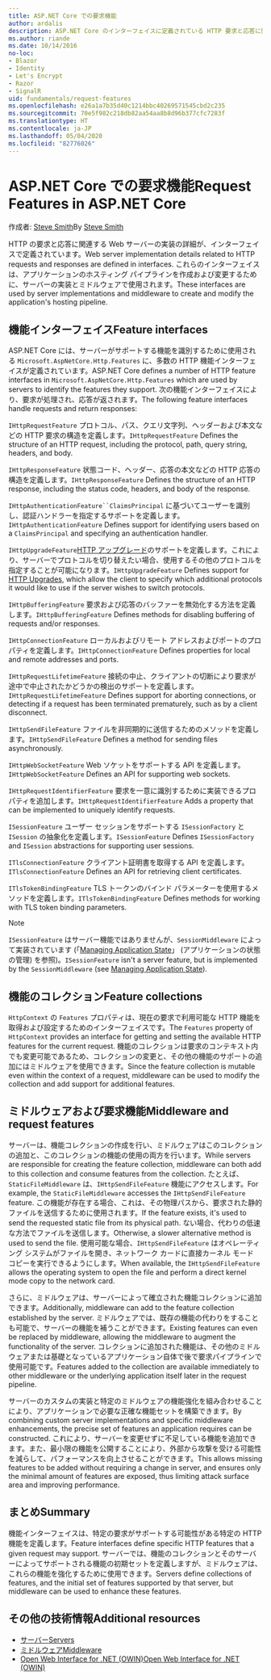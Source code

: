 ```yaml
---
title: ASP.NET Core での要求機能
author: ardalis
description: ASP.NET Core のインターフェイスに定義されている HTTP 要求と応答に関連する Web サーバーの実装に関する詳細を学習します。
ms.author: riande
ms.date: 10/14/2016
no-loc:
- Blazor
- Identity
- Let's Encrypt
- Razor
- SignalR
uid: fundamentals/request-features
ms.openlocfilehash: e26a1a7b35d40c1214bbc40269571545cbd2c235
ms.sourcegitcommit: 70e5f982c218db82aa54aa8b8d96b377cfc7283f
ms.translationtype: HT
ms.contentlocale: ja-JP
ms.lasthandoff: 05/04/2020
ms.locfileid: "82776026"
---
```

# <a name="request-features-in-aspnet-core"></a><span data-ttu-id="8d9f7-103">ASP.NET Core での要求機能</span><span class="sxs-lookup"><span data-stu-id="8d9f7-103">Request Features in ASP.NET Core</span></span>

<span data-ttu-id="8d9f7-104">作成者: [Steve Smith](https://ardalis.com/)</span><span class="sxs-lookup"><span data-stu-id="8d9f7-104">By [Steve Smith](https://ardalis.com/)</span></span>

<span data-ttu-id="8d9f7-105">HTTP の要求と応答に関連する Web サーバーの実装の詳細が、インターフェイスで定義されています。</span><span class="sxs-lookup"><span data-stu-id="8d9f7-105">Web server implementation details related to HTTP requests and responses are defined in interfaces.</span></span> <span data-ttu-id="8d9f7-106">これらのインターフェイスは、アプリケーションのホスティング パイプラインを作成および変更するために、サーバーの実装とミドルウェアで使用されます。</span><span class="sxs-lookup"><span data-stu-id="8d9f7-106">These interfaces are used by server implementations and middleware to create and modify the application's hosting pipeline.</span></span>

## <a name="feature-interfaces"></a><span data-ttu-id="8d9f7-107">機能インターフェイス</span><span class="sxs-lookup"><span data-stu-id="8d9f7-107">Feature interfaces</span></span>

<span data-ttu-id="8d9f7-108">ASP.NET Core には、サーバーがサポートする機能を識別するために使用される `Microsoft.AspNetCore.Http.Features` に、多数の HTTP 機能インターフェイスが定義されています。</span><span class="sxs-lookup"><span data-stu-id="8d9f7-108">ASP.NET Core defines a number of HTTP feature interfaces in `Microsoft.AspNetCore.Http.Features` which are used by servers to identify the features they support.</span></span> <span data-ttu-id="8d9f7-109">次の機能インターフェイスにより、要求が処理され、応答が返されます。</span><span class="sxs-lookup"><span data-stu-id="8d9f7-109">The following feature interfaces handle requests and return responses:</span></span>

<span data-ttu-id="8d9f7-110">`IHttpRequestFeature` プロトコル、パス、クエリ文字列、ヘッダーおよび本文などの HTTP 要求の構造を定義します。</span><span class="sxs-lookup"><span data-stu-id="8d9f7-110">`IHttpRequestFeature` Defines the structure of an HTTP request, including the protocol, path, query string, headers, and body.</span></span>

<span data-ttu-id="8d9f7-111">`IHttpResponseFeature` 状態コード、ヘッダー、応答の本文などの HTTP 応答の構造を定義します。</span><span class="sxs-lookup"><span data-stu-id="8d9f7-111">`IHttpResponseFeature` Defines the structure of an HTTP response, including the status code, headers, and body of the response.</span></span>

<span data-ttu-id="8d9f7-112">`IHttpAuthenticationFeature``ClaimsPrincipal` に基づいてユーザーを識別し、認証ハンドラーを指定するサポートを定義します。</span><span class="sxs-lookup"><span data-stu-id="8d9f7-112">`IHttpAuthenticationFeature` Defines support for identifying users based on a `ClaimsPrincipal` and specifying an authentication handler.</span></span>

<span data-ttu-id="8d9f7-113">`IHttpUpgradeFeature`[HTTP アップグレード](https://tools.ietf.org/html/rfc2616.html#section-14.42)のサポートを定義します。これにより、サーバーでプロトコルを切り替えたい場合、使用するその他のプロトコルを指定することが可能になります。</span><span class="sxs-lookup"><span data-stu-id="8d9f7-113">`IHttpUpgradeFeature` Defines support for [HTTP Upgrades](https://tools.ietf.org/html/rfc2616.html#section-14.42), which allow the client to specify which additional protocols it would like to use if the server wishes to switch protocols.</span></span>

<span data-ttu-id="8d9f7-114">`IHttpBufferingFeature` 要求および応答のバッファーを無効化する方法を定義します。</span><span class="sxs-lookup"><span data-stu-id="8d9f7-114">`IHttpBufferingFeature` Defines methods for disabling buffering of requests and/or responses.</span></span>

<span data-ttu-id="8d9f7-115">`IHttpConnectionFeature` ローカルおよびリモート アドレスおよびポートのプロパティを定義します。</span><span class="sxs-lookup"><span data-stu-id="8d9f7-115">`IHttpConnectionFeature` Defines properties for local and remote addresses and ports.</span></span>

<span data-ttu-id="8d9f7-116">`IHttpRequestLifetimeFeature` 接続の中止、クライアントの切断により要求が途中で中止されたかどうかの検出のサポートを定義します。</span><span class="sxs-lookup"><span data-stu-id="8d9f7-116">`IHttpRequestLifetimeFeature` Defines support for aborting connections, or detecting if a request has been terminated prematurely, such as by a client disconnect.</span></span>

<span data-ttu-id="8d9f7-117">`IHttpSendFileFeature` ファイルを非同期的に送信するためのメソッドを定義します。</span><span class="sxs-lookup"><span data-stu-id="8d9f7-117">`IHttpSendFileFeature` Defines a method for sending files asynchronously.</span></span>

<span data-ttu-id="8d9f7-118">`IHttpWebSocketFeature` Web ソケットをサポートする API を定義します。</span><span class="sxs-lookup"><span data-stu-id="8d9f7-118">`IHttpWebSocketFeature` Defines an API for supporting web sockets.</span></span>

<span data-ttu-id="8d9f7-119">`IHttpRequestIdentifierFeature` 要求を一意に識別するために実装できるプロパティを追加します。</span><span class="sxs-lookup"><span data-stu-id="8d9f7-119">`IHttpRequestIdentifierFeature` Adds a property that can be implemented to uniquely identify requests.</span></span>

<span data-ttu-id="8d9f7-120">`ISessionFeature` ユーザー セッションをサポートする `ISessionFactory` と `ISession` の抽象化を定義します。</span><span class="sxs-lookup"><span data-stu-id="8d9f7-120">`ISessionFeature` Defines `ISessionFactory` and `ISession` abstractions for supporting user sessions.</span></span>

<span data-ttu-id="8d9f7-121">`ITlsConnectionFeature` クライアント証明書を取得する API を定義します。</span><span class="sxs-lookup"><span data-stu-id="8d9f7-121">`ITlsConnectionFeature` Defines an API for retrieving client certificates.</span></span>

<span data-ttu-id="8d9f7-122">`ITlsTokenBindingFeature` TLS トークンのバインド パラメーターを使用するメソッドを定義します。</span><span class="sxs-lookup"><span data-stu-id="8d9f7-122">`ITlsTokenBindingFeature` Defines methods for working with TLS token binding parameters.</span></span>

> [!NOTE]
> <span data-ttu-id="8d9f7-123">`ISessionFeature` はサーバー機能ではありませんが、`SessionMiddleware` によって実装されています (「[Managing Application State](app-state.md)」 (アプリケーションの状態の管理) を参照)。</span><span class="sxs-lookup"><span data-stu-id="8d9f7-123">`ISessionFeature` isn't a server feature, but is implemented by the `SessionMiddleware` (see [Managing Application State](app-state.md)).</span></span>

## <a name="feature-collections"></a><span data-ttu-id="8d9f7-124">機能のコレクション</span><span class="sxs-lookup"><span data-stu-id="8d9f7-124">Feature collections</span></span>

<span data-ttu-id="8d9f7-125">`HttpContext` の `Features` プロパティは、現在の要求で利用可能な HTTP 機能を取得および設定するためのインターフェイスです。</span><span class="sxs-lookup"><span data-stu-id="8d9f7-125">The `Features` property of `HttpContext` provides an interface for getting and setting the available HTTP features for the current request.</span></span> <span data-ttu-id="8d9f7-126">機能のコレクションは要求のコンテキスト内でも変更可能であるため、コレクションの変更と、その他の機能のサポートの追加にはミドルウェアを使用できます。</span><span class="sxs-lookup"><span data-stu-id="8d9f7-126">Since the feature collection is mutable even within the context of a request, middleware can be used to modify the collection and add support for additional features.</span></span>

## <a name="middleware-and-request-features"></a><span data-ttu-id="8d9f7-127">ミドルウェアおよび要求機能</span><span class="sxs-lookup"><span data-stu-id="8d9f7-127">Middleware and request features</span></span>

<span data-ttu-id="8d9f7-128">サーバーは、機能コレクションの作成を行い、ミドルウェアはこのコレクションの追加と、このコレクションの機能の使用の両方を行います。</span><span class="sxs-lookup"><span data-stu-id="8d9f7-128">While servers are responsible for creating the feature collection, middleware can both add to this collection and consume features from the collection.</span></span> <span data-ttu-id="8d9f7-129">たとえば、`StaticFileMiddleware` は、`IHttpSendFileFeature` 機能にアクセスします。</span><span class="sxs-lookup"><span data-stu-id="8d9f7-129">For example, the `StaticFileMiddleware` accesses the `IHttpSendFileFeature` feature.</span></span> <span data-ttu-id="8d9f7-130">この機能が存在する場合、これは、その物理パスから、要求された静的ファイルを送信するために使用されます。</span><span class="sxs-lookup"><span data-stu-id="8d9f7-130">If the feature exists, it's used to send the requested static file from its physical path.</span></span> <span data-ttu-id="8d9f7-131">ない場合、代わりの低速な方法でファイルを送信します。</span><span class="sxs-lookup"><span data-stu-id="8d9f7-131">Otherwise, a slower alternative method is used to send the file.</span></span> <span data-ttu-id="8d9f7-132">使用可能な場合、`IHttpSendFileFeature` はオペレーティング システムがファイルを開き、ネットワーク カードに直接カーネル モード コピーを実行できるようにします。</span><span class="sxs-lookup"><span data-stu-id="8d9f7-132">When available, the `IHttpSendFileFeature` allows the operating system to open the file and perform a direct kernel mode copy to the network card.</span></span>

<span data-ttu-id="8d9f7-133">さらに、ミドルウェアは、サーバーによって確立された機能コレクションに追加できます。</span><span class="sxs-lookup"><span data-stu-id="8d9f7-133">Additionally, middleware can add to the feature collection established by the server.</span></span> <span data-ttu-id="8d9f7-134">ミドルウェアでは、既存の機能の代わりをすることも可能で、サーバーの機能を補うことができます。</span><span class="sxs-lookup"><span data-stu-id="8d9f7-134">Existing features can even be replaced by middleware, allowing the middleware to augment the functionality of the server.</span></span> <span data-ttu-id="8d9f7-135">コレクションに追加された機能は、その他のミドルウェアまたは基礎となっているアプリケーション自体で後で要求パイプラインで使用可能です。</span><span class="sxs-lookup"><span data-stu-id="8d9f7-135">Features added to the collection are available immediately to other middleware or the underlying application itself later in the request pipeline.</span></span>

<span data-ttu-id="8d9f7-136">サーバーのカスタムの実装と特定のミドルウェアの機能強化を組み合わせることにより、アプリケーションで必要な正確な機能セットを構築できます。</span><span class="sxs-lookup"><span data-stu-id="8d9f7-136">By combining custom server implementations and specific middleware enhancements, the precise set of features an application requires can be constructed.</span></span> <span data-ttu-id="8d9f7-137">これにより、サーバーを変更せずに不足している機能を追加できます。また、最小限の機能を公開することにより、外部から攻撃を受ける可能性を減らして、パフォーマンスを向上させることができます。</span><span class="sxs-lookup"><span data-stu-id="8d9f7-137">This allows missing features to be added without requiring a change in server, and ensures only the minimal amount of features are exposed, thus limiting attack surface area and improving performance.</span></span>

## <a name="summary"></a><span data-ttu-id="8d9f7-138">まとめ</span><span class="sxs-lookup"><span data-stu-id="8d9f7-138">Summary</span></span>

<span data-ttu-id="8d9f7-139">機能インターフェイスは、特定の要求がサポートする可能性がある特定の HTTP 機能を定義します。</span><span class="sxs-lookup"><span data-stu-id="8d9f7-139">Feature interfaces define specific HTTP features that a given request may support.</span></span> <span data-ttu-id="8d9f7-140">サーバーでは、機能のコレクションとそのサーバーによってサポートされる機能の初期セットを定義しますが、ミドルウェアは、これらの機能を強化するために使用できます。</span><span class="sxs-lookup"><span data-stu-id="8d9f7-140">Servers define collections of features, and the initial set of features supported by that server, but middleware can be used to enhance these features.</span></span>

## <a name="additional-resources"></a><span data-ttu-id="8d9f7-141">その他の技術情報</span><span class="sxs-lookup"><span data-stu-id="8d9f7-141">Additional resources</span></span>

* [<span data-ttu-id="8d9f7-142">サーバー</span><span class="sxs-lookup"><span data-stu-id="8d9f7-142">Servers</span></span>](xref:fundamentals/servers/index)
* [<span data-ttu-id="8d9f7-143">ミドルウェア</span><span class="sxs-lookup"><span data-stu-id="8d9f7-143">Middleware</span></span>](xref:fundamentals/middleware/index)
* [<span data-ttu-id="8d9f7-144">Open Web Interface for .NET (OWIN)</span><span class="sxs-lookup"><span data-stu-id="8d9f7-144">Open Web Interface for .NET (OWIN)</span></span>](xref:fundamentals/owin)
